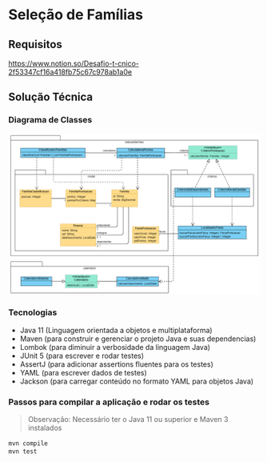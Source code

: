 # Seleção de Famílias

## Requisitos

https://www.notion.so/Desafio-t-cnico-2f53347cf16a418fb75c67c978ab1a0e

## Solução Técnica

### Diagrama de Classes
![](diagrama-classes.png)

### Tecnologias 
* Java 11 (Linguagem orientada a objetos e multiplataforma)
* Maven (para construir e gerenciar o projeto Java e suas dependencias)
* Lombok (para diminuir a verbosidade da linguagem Java)
* JUnit 5 (para escrever e rodar testes)
* AssertJ (para adicionar assertions fluentes para os testes)
* YAML (para escrever dados de testes)
* Jackson (para carregar conteúdo no formato YAML para objetos Java)

### Passos para compilar a aplicação e rodar os testes

> Observação: Necessário ter o Java 11 ou superior e Maven 3 instalados
```shell
mvn compile
mvn test
```